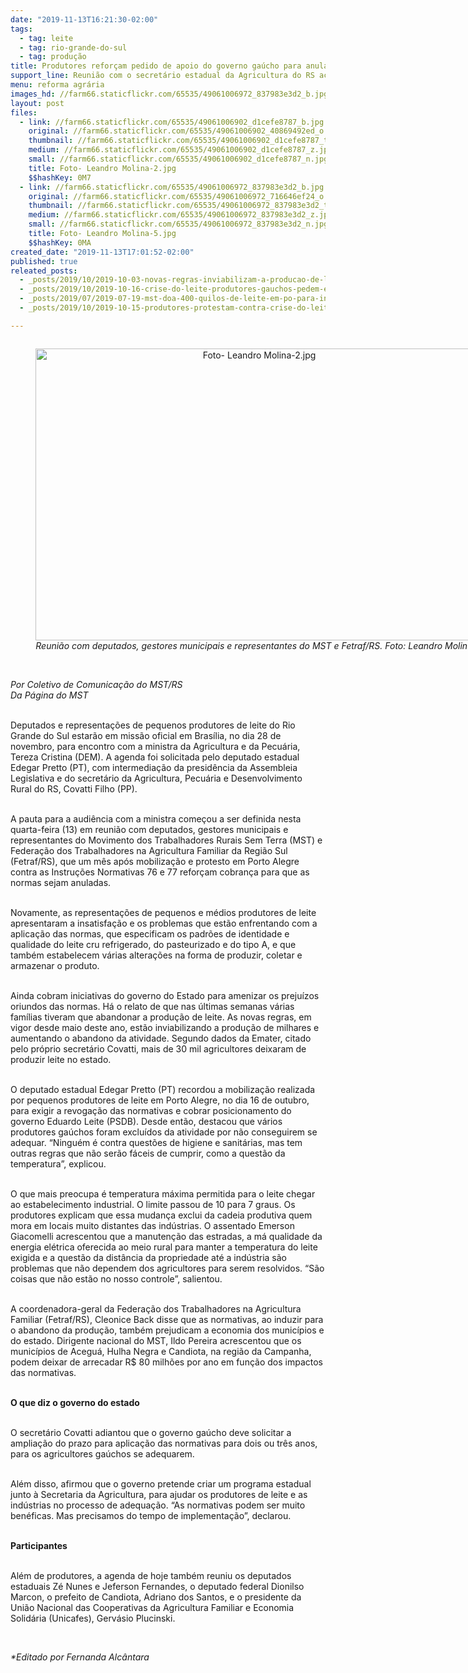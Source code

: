 ```yaml
---
date: "2019-11-13T16:21:30-02:00"
tags:
  - tag: leite
  - tag: rio-grande-do-sul
  - tag: produção
title: Produtores reforçam pedido de apoio do governo gaúcho para anular normativas do leite
support_line: Reunião com o secretário estadual da Agricultura do RS aconteceu nesta quarta-feira (13)
menu: reforma agrária
images_hd: //farm66.staticflickr.com/65535/49061006972_837983e3d2_b.jpg
layout: post
files:
  - link: //farm66.staticflickr.com/65535/49061006902_d1cefe8787_b.jpg
    original: //farm66.staticflickr.com/65535/49061006902_40869492ed_o.jpg
    thumbnail: //farm66.staticflickr.com/65535/49061006902_d1cefe8787_t.jpg
    medium: //farm66.staticflickr.com/65535/49061006902_d1cefe8787_z.jpg
    small: //farm66.staticflickr.com/65535/49061006902_d1cefe8787_n.jpg
    title: Foto- Leandro Molina-2.jpg
    $$hashKey: 0M7
  - link: //farm66.staticflickr.com/65535/49061006972_837983e3d2_b.jpg
    original: //farm66.staticflickr.com/65535/49061006972_716646ef24_o.jpg
    thumbnail: //farm66.staticflickr.com/65535/49061006972_837983e3d2_t.jpg
    medium: //farm66.staticflickr.com/65535/49061006972_837983e3d2_z.jpg
    small: //farm66.staticflickr.com/65535/49061006972_837983e3d2_n.jpg
    title: Foto- Leandro Molina-5.jpg
    $$hashKey: 0MA
created_date: "2019-11-13T17:01:52-02:00"
published: true
releated_posts:
  - _posts/2019/10/2019-10-03-novas-regras-inviabilizam-a-producao-de-leite-no-pais.md
  - _posts/2019/10/2019-10-16-crise-do-leite-produtores-gauchos-pedem-extincao-de-normativas-em-audiencia-publica.md
  - _posts/2019/07/2019-07-19-mst-doa-400-quilos-de-leite-em-po-para-iniciativas-sociais-no-rs.md
  - _posts/2019/10/2019-10-15-produtores-protestam-contra-crise-do-leite-em-porto-alegre.md

---
```

<div style="text-align:center">
<figure class="image" style="display:inline-block"><img alt="Foto- Leandro Molina-2.jpg" height="467" src="//farm66.staticflickr.com/65535/49061006902_d1cefe8787_b.jpg" width="700" />
<figcaption><em>Reuni&atilde;o com deputados, gestores municipais e representantes do MST e Fetraf/RS.&nbsp;Foto: Leandro Molina</em></figcaption>
</figure>
</div>

<p><br />
<em>Por Coletivo de Comunica&ccedil;&atilde;o do MST/RS</em><br />
<em>Da P&aacute;gina do MST</em><br />
&nbsp;</p>

<p>Deputados e representa&ccedil;&otilde;es de pequenos produtores de leite do Rio Grande do Sul estar&atilde;o em miss&atilde;o oficial em Bras&iacute;lia, no dia 28 de novembro, para encontro com a ministra da Agricultura e da Pecu&aacute;ria, Tereza Cristina (DEM). A agenda foi solicitada pelo deputado estadual Edegar Pretto (PT), com intermedia&ccedil;&atilde;o da presid&ecirc;ncia da Assembleia Legislativa e do secret&aacute;rio da Agricultura, Pecu&aacute;ria e Desenvolvimento Rural do RS, Covatti Filho (PP).</p>

<p><br />
A pauta para a audi&ecirc;ncia com a ministra come&ccedil;ou a ser definida nesta quarta-feira (13) em reuni&atilde;o com deputados, gestores municipais e representantes do Movimento dos Trabalhadores Rurais Sem Terra (MST) e Federa&ccedil;&atilde;o dos Trabalhadores na Agricultura Familiar da Regi&atilde;o Sul (Fetraf/RS), que um m&ecirc;s ap&oacute;s mobiliza&ccedil;&atilde;o e protesto em Porto Alegre contra as Instru&ccedil;&otilde;es Normativas 76 e 77 refor&ccedil;am cobran&ccedil;a para que as normas sejam anuladas.</p>

<p><br />
Novamente, as representa&ccedil;&otilde;es de pequenos e m&eacute;dios produtores de leite apresentaram a insatisfa&ccedil;&atilde;o e os problemas que est&atilde;o enfrentando com a aplica&ccedil;&atilde;o das normas, que especificam os padr&otilde;es de identidade e qualidade do leite cru refrigerado, do pasteurizado e do tipo A, e que tamb&eacute;m estabelecem v&aacute;rias altera&ccedil;&otilde;es na forma de produzir, coletar e armazenar o produto.</p>

<p><br />
Ainda cobram iniciativas do governo do Estado para amenizar os preju&iacute;zos oriundos das normas. H&aacute; o relato de que nas &uacute;ltimas semanas v&aacute;rias fam&iacute;lias tiveram que abandonar a produ&ccedil;&atilde;o de leite. As novas regras, em vigor desde maio deste ano, est&atilde;o inviabilizando a produ&ccedil;&atilde;o de milhares e aumentando o abandono da atividade. Segundo dados da Emater, citado pelo pr&oacute;prio secret&aacute;rio Covatti, mais de 30 mil agricultores deixaram de produzir leite no estado.</p>

<p><br />
O deputado estadual Edegar Pretto (PT) recordou a mobiliza&ccedil;&atilde;o realizada por pequenos produtores de leite em Porto Alegre, no dia 16 de outubro, para exigir a revoga&ccedil;&atilde;o das normativas e cobrar posicionamento do governo Eduardo Leite (PSDB). Desde ent&atilde;o, destacou que v&aacute;rios produtores ga&uacute;chos foram exclu&iacute;dos da atividade por n&atilde;o conseguirem se adequar. &ldquo;Ningu&eacute;m &eacute; contra quest&otilde;es de higiene e sanit&aacute;rias, mas tem outras regras que n&atilde;o ser&atilde;o f&aacute;ceis de cumprir, como a quest&atilde;o da temperatura&rdquo;, explicou.&nbsp;</p>

<p><br />
O que mais preocupa &eacute; temperatura m&aacute;xima permitida para o leite chegar ao estabelecimento industrial. O limite passou de 10 para 7 graus. Os produtores explicam que essa mudan&ccedil;a exclui da cadeia produtiva quem mora em locais muito distantes das ind&uacute;strias. O assentado Emerson Giacomelli acrescentou que a manuten&ccedil;&atilde;o das estradas, a m&aacute; qualidade da energia el&eacute;trica oferecida ao meio rural para manter a temperatura do leite exigida e a quest&atilde;o da dist&acirc;ncia da propriedade at&eacute; a ind&uacute;stria s&atilde;o problemas que n&atilde;o dependem dos agricultores para serem resolvidos. &ldquo;S&atilde;o coisas que n&atilde;o est&atilde;o no nosso controle&rdquo;, salientou.</p>

<p><br />
A coordenadora-geral da Federa&ccedil;&atilde;o dos Trabalhadores na Agricultura Familiar (Fetraf/RS), Cleonice Back disse que as normativas, ao induzir para o abandono da produ&ccedil;&atilde;o, tamb&eacute;m prejudicam a economia dos munic&iacute;pios e do estado. Dirigente nacional do MST, Ildo Pereira acrescentou que os munic&iacute;pios de Acegu&aacute;, Hulha Negra e Candiota, na regi&atilde;o da Campanha, podem deixar de arrecadar R$ 80 milh&otilde;es por ano em fun&ccedil;&atilde;o dos impactos das normativas.</p>

<p><br />
<strong>O que diz o governo do estado</strong></p>

<p><br />
O secret&aacute;rio Covatti adiantou que o governo ga&uacute;cho deve solicitar a amplia&ccedil;&atilde;o do prazo para aplica&ccedil;&atilde;o das normativas para dois ou tr&ecirc;s anos, para os agricultores ga&uacute;chos se adequarem.</p>

<p><br />
Al&eacute;m disso, afirmou que o governo pretende criar um programa estadual junto &agrave; Secretaria da Agricultura, para ajudar os produtores de leite e as ind&uacute;strias no processo de adequa&ccedil;&atilde;o. &ldquo;As normativas podem ser muito ben&eacute;ficas. Mas precisamos do tempo de implementa&ccedil;&atilde;o&rdquo;, declarou.</p>

<p><br />
<strong>Participantes</strong></p>

<p><br />
Al&eacute;m de produtores, a agenda de hoje tamb&eacute;m reuniu os deputados estaduais Z&eacute; Nunes e Jeferson Fernandes, o deputado federal Dionilso Marcon, o prefeito de Candiota, Adriano dos Santos, e o presidente da Uni&atilde;o Nacional das Cooperativas da Agricultura Familiar e Economia Solid&aacute;ria (Unicafes), Gerv&aacute;sio Plucinski.</p>

<p>&nbsp;</p>

<p><em>*Editado por Fernanda Alc&acirc;ntara</em></p>
